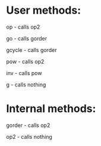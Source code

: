 # User methods:

op - calls op2

go - calls gorder

gcycle - calls gorder

pow - calls op2

inv - calls pow

g - calls nothing

# Internal methods:

gorder - calls op2

op2 - calls nothing
